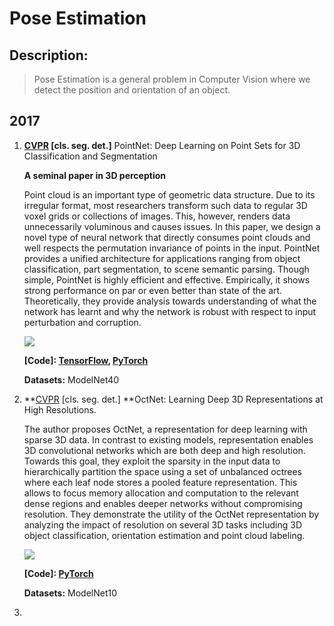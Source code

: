 # Pose Estimation
## Description: 

> Pose Estimation is a general problem in Computer Vision where we detect the position and orientation of an object.



## 2017

1. **[CVPR](http://openaccess.thecvf.com/content_cvpr_2017/papers/Qi_PointNet_Deep_Learning_CVPR_2017_paper.pdf) [cls. seg.  det.]** PointNet: Deep Learning on Point Sets for 3D Classification and Segmentation 

   **A seminal paper in 3D perception** 

   Point cloud is an important type of geometric data structure. Due to its irregular format, most researchers transform such data to regular 3D voxel grids or collections of images. This, however, renders data unnecessarily voluminous and causes issues. In this paper, we design a novel type of neural network that directly consumes point clouds and well respects the permutation invariance of points in the input. PointNet provides a unified architecture for applications ranging from object classification, part segmentation, to scene semantic parsing. Though simple, PointNet is highly efficient and effective. Empirically, it shows strong performance on par or even better than state of the art. Theoretically, they provide analysis towards understanding of what the network has learnt and why the network is robust with respect to input perturbation and corruption.

   ![](/3D-Computer-Vision-Research/images/pointnet.png)

   **[Code]: [TensorFlow](https://github.com/charlesq34/pointnet),   [PyTorch](https://github.com/fxia22/pointnet.pytorch)**  

   **Datasets:** ModelNet40

2. **[CVPR](http://openaccess.thecvf.com/content_cvpr_2017/papers/Riegler_OctNet_Learning_Deep_CVPR_2017_paper.pdf) [cls. seg.  det.] **OctNet: Learning Deep 3D Representations at High Resolutions. 

   The author proposes OctNet, a representation for deep learning with sparse 3D data. In contrast to existing models, representation enables 3D convolutional networks which are both deep and high resolution. Towards this goal, they exploit the sparsity in the input data to hierarchically partition the space using a set of unbalanced octrees where each leaf node stores a pooled feature representation. This allows to focus memory allocation and computation to the relevant dense regions and enables deeper networks without compromising resolution. They demonstrate the utility of the OctNet representation by analyzing the impact of resolution on several 3D tasks including 3D object classification, orientation estimation and point cloud labeling.

   ![](/3D-Computer-Vision-Research/images/octree.png)

   **[Code]:  [PyTorch](https://github.com/griegler/octnet)** 

   **Datasets:** ModelNet10

3. 

